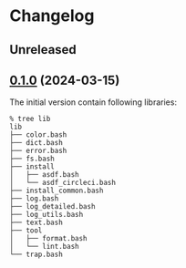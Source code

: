 # Changelog

## Unreleased

## [0.1.0](https://github.com/rynkowsg/shell-gr/commits/v0.1.0) (2024-03-15)

The initial version contain following libraries:
```text
% tree lib
lib
├── color.bash
├── dict.bash
├── error.bash
├── fs.bash
├── install
│   ├── asdf.bash
│   └── asdf_circleci.bash
├── install_common.bash
├── log.bash
├── log_detailed.bash
├── log_utils.bash
├── text.bash
├── tool
│   ├── format.bash
│   └── lint.bash
└── trap.bash
```
